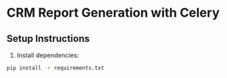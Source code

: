 # CRM Report Generation with Celery

## Setup Instructions

1. Install dependencies:
```bash
pip install -r requirements.txt